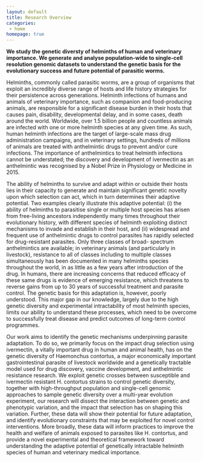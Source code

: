 ```yaml
---
layout: default
title: Research Overview
categories:
 - home
homepage: true
---
```



**We study the genetic diversty of helminths of human and veterinary importance. We generate and analyse population-wide to single-cell resolution genomic datasets to understand the genetic basis for the evolutionary success and future potential of parasitic worms.**

Helminths, commonly called parasitic worms, are a group of organisms that exploit an incredibly diverse range of hosts and life history strategies for their persistence across generations. Helminth infections of humans and animals of veterinary importance, such as companion and food-producing animals, are responsible for a significant disease burden in their hosts that causes pain, disability, developmental delay, and in some cases, death around the world. Worldwide, over 1.5 billion people and countless animals are infected with one or more helminth species at any given time. As such, human helminth infections are the target of large-scale mass drug administration campaigns, and in veterinary settings, hundreds of millions of animals are treated with anthelmintic drugs to prevent and/or cure infections. The importance of anthelmintics to treat helminth infections cannot be understated; the discovery and development of ivermectin as an anthelmintic was recognised by a Nobel Prize in Physiology or Medicine in 2015.

The ability of helminths to survive and adapt within or outside their hosts lies in their capacity to generate and maintain significant genetic novelty upon which selection can act, which in turn determines their adaptive potential. Two examples clearly illustrate this adaptive potential: (i) the ability of helminths to parasitise single or multiple host species has arisen from free-living ancestors independently many times throughout their evolutionary history, with different species of helminth exploiting distinct mechanisms to invade and establish in their host, and (ii) widespread and frequent use of anthelmintic drugs to control parasites has rapidly selected for drug-resistant parasites. Only three classes of broad- spectrum anthelmintics are available; in veterinary animals (and particularly in livestock), resistance to all of classes including to multiple classes simultaneously has been documented in many helminths species throughout the world, in as little as a few years after introduction of the drug. In humans, there are increasing concerns that reduced efficacy of these same drugs is evidence of emerging resistance, which threatens to reverse gains from up to 30 years of successful treatment and parasite control. The genetic basis for this adaptation is, however, poorly understood. This major gap in our knowledge, largely due to the high genetic diversity and experimental intractability of most helminth species, limits our ability to understand these processes, which need to be overcome to successfully treat disease and predict outcomes of long-term control programmes.

Our work aims to identify the genetic mechanisms underpinning parasite adaptation. To do so, we primarily focus on the impact drug selection using ivermectin, a vitally important drug in human and animal health, has on the genetic diversity of Haemonchus contortus, a major economically important gastrointestinal parasite of livestock worldwide and a genetically tractable model used for drug discovery, vaccine development, and anthelmintic resistance research. We exploit genetic crosses between susceptible and ivermectin resistant H. contortus strains to control genetic diversity, together with high-throughput population and single-cell genomic approaches to sample genetic diversity over a multi-year evolution experiment, our research will dissect the interaction between genetic and phenotypic variation, and the impact that selection has on shaping this variation. Further, these data will show their potential for future adaptation, and identify evolutionary constraints that may be exploited for novel control interventions. More broadly, these data will inform practices to improve the health and welfare of animals exposed to parasites like H. contortus, and provide a novel experimental and theoretical framework toward understanding the adaptive potential of genetically intractable helminth species of human and veterinary medical importance.
